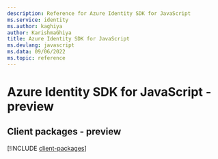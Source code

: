 ```yaml
---
description: Reference for Azure Identity SDK for JavaScript
ms.service: identity
ms.author: kaghiya
author: KarishmaGhiya
title: Azure Identity SDK for JavaScript
ms.devlang: javascript
ms.data: 09/06/2022
ms.topic: reference
---
```

# Azure Identity SDK for JavaScript - preview

## Client packages - preview
[!INCLUDE [client-packages](identity-client-index.md)]